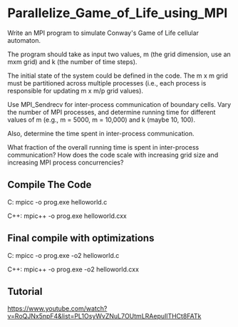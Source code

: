 # Parallelize_Game_of_Life_using_MPI

Write an MPI program to simulate Conway's Game of Life cellular automaton. 

The program should take as input two values, m (the grid dimension, use an mxm grid) and k (the number of time steps). 

The initial state of the system could be defined in the code. The m x m grid must be partitioned across multiple processes (i.e., each process is responsible for updating m x m/p grid values). 

Use MPI_Sendrecv for inter-process communication of boundary cells. Vary the number of MPI processes, and determine running time for different values of m (e.g., m = 5000, m = 10,000) and k (maybe 10, 100). 

Also, determine the time spent in inter-process communication.

What fraction of the overall running time is spent in inter-process communication? How does the code scale with increasing grid size and increasing MPI process concurrencies?

## Compile The Code
C: mpicc -o prog.exe helloworld.c

C++: mpic++ -o prog.exe helloworld.cxx

## Final compile with optimizations
C: mpicc -o prog.exe -o2 helloworld.c

C++: mpic++ -o prog.exe -o2 helloworld.cxx

## Tutorial
https://www.youtube.com/watch?v=RoQJNx5npF4&list=PL1OsyWvZNuL7OUtmLRAepuIlTHCt8FATk

